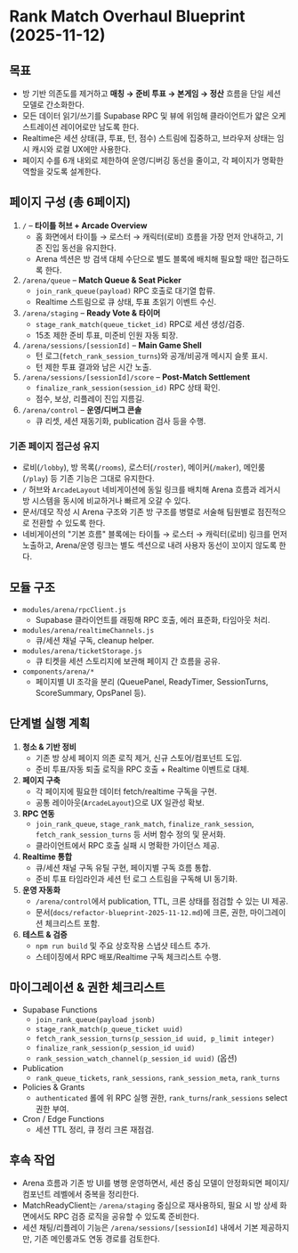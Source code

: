 # Rank Match Overhaul Blueprint (2025-11-12)

## 목표
- 방 기반 의존도를 제거하고 **매칭 → 준비 투표 → 본게임 → 정산** 흐름을 단일 세션 모델로 간소화한다.
- 모든 데이터 읽기/쓰기를 Supabase RPC 및 뷰에 위임해 클라이언트가 얇은 오케스트레이션 레이어로만 남도록 한다.
- Realtime은 세션 상태(큐, 투표, 턴, 점수) 스트림에 집중하고, 브라우저 상태는 임시 캐시와 로컬 UX에만 사용한다.
- 페이지 수를 6개 내외로 제한하여 운영/디버깅 동선을 줄이고, 각 페이지가 명확한 역할을 갖도록 설계한다.

## 페이지 구성 (총 6페이지)
1. `/` – **타이틀 허브 + Arcade Overview**
   - 홈 화면에서 타이틀 → 로스터 → 캐릭터(로비) 흐름을 가장 먼저 안내하고, 기존 진입 동선을 유지한다.
   - Arena 섹션은 방 검색 대체 수단으로 별도 블록에 배치해 필요할 때만 접근하도록 한다.
2. `/arena/queue` – **Match Queue & Seat Picker**
   - `join_rank_queue(payload)` RPC 호출로 대기열 합류.
   - Realtime 스트림으로 큐 상태, 투표 초읽기 이벤트 수신.
3. `/arena/staging` – **Ready Vote & 타이머**
   - `stage_rank_match(queue_ticket_id)` RPC로 세션 생성/검증.
   - 15초 제한 준비 투표, 미준비 인원 자동 퇴장.
4. `/arena/sessions/[sessionId]` – **Main Game Shell**
   - 턴 로그(`fetch_rank_session_turns`)와 공개/비공개 메시지 슬롯 표시.
   - 턴 제한 투표 결과와 남은 시간 노출.
5. `/arena/sessions/[sessionId]/score` – **Post-Match Settlement**
   - `finalize_rank_session(session_id)` RPC 상태 확인.
   - 점수, 보상, 리플레이 진입 지름길.
6. `/arena/control` – **운영/디버그 콘솔**
   - 큐 리셋, 세션 재동기화, publication 검사 등을 수행.

### 기존 페이지 접근성 유지
- 로비(`/lobby`), 방 목록(`/rooms`), 로스터(`/roster`), 메이커(`/maker`), 메인룸(`/play`) 등 기존 기능은 그대로
  유지한다.
- `/` 허브와 `ArcadeLayout` 네비게이션에 동일 링크를 배치해 Arena 흐름과 레거시 방 시스템을 동시에 비교하거나
  빠르게 오갈 수 있다.
- 문서/데모 작성 시 Arena 구조와 기존 방 구조를 병렬로 서술해 팀원별로 점진적으로 전환할 수 있도록 한다.
- 네비게이션의 "기본 흐름" 블록에는 타이틀 → 로스터 → 캐릭터(로비) 링크를 먼저 노출하고,
  Arena/운영 링크는 별도 섹션으로 내려 사용자 동선이 꼬이지 않도록 한다.

## 모듈 구조
- `modules/arena/rpcClient.js`
  - Supabase 클라이언트를 래핑해 RPC 호출, 에러 표준화, 타임아웃 처리.
- `modules/arena/realtimeChannels.js`
  - 큐/세션 채널 구독, cleanup helper.
- `modules/arena/ticketStorage.js`
  - 큐 티켓을 세션 스토리지에 보관해 페이지 간 흐름을 공유.
- `components/arena/*`
  - 페이지별 UI 조각을 분리 (QueuePanel, ReadyTimer, SessionTurns, ScoreSummary, OpsPanel 등).

## 단계별 실행 계획
1. **청소 & 기반 정비**
   - 기존 방 상세 페이지 의존 로직 제거, 신규 스토어/컴포넌트 도입.
   - 준비 투표/자동 퇴출 로직을 RPC 호출 + Realtime 이벤트로 대체.
2. **페이지 구축**
   - 각 페이지에 필요한 데이터 fetch/realtime 구독을 구현.
   - 공통 레이아웃(`ArcadeLayout`)으로 UX 일관성 확보.
3. **RPC 연동**
   - `join_rank_queue`, `stage_rank_match`, `finalize_rank_session`, `fetch_rank_session_turns` 등 서버 함수 정의 및 문서화.
   - 클라이언트에서 RPC 호출 실패 시 명확한 가이던스 제공.
4. **Realtime 통합**
   - 큐/세션 채널 구독 유틸 구현, 페이지별 구독 흐름 통합.
   - 준비 투표 타임라인과 세션 턴 로그 스트림을 구독해 UI 동기화.
5. **운영 자동화**
   - `/arena/control`에서 publication, TTL, 크론 상태를 점검할 수 있는 UI 제공.
   - 문서(`docs/refactor-blueprint-2025-11-12.md`)에 크론, 권한, 마이그레이션 체크리스트 포함.
6. **테스트 & 검증**
   - `npm run build` 및 주요 상호작용 스냅샷 테스트 추가.
   - 스테이징에서 RPC 배포/Realtime 구독 체크리스트 수행.

## 마이그레이션 & 권한 체크리스트
- Supabase Functions
  - `join_rank_queue(payload jsonb)`
  - `stage_rank_match(p_queue_ticket uuid)`
  - `fetch_rank_session_turns(p_session_id uuid, p_limit integer)`
  - `finalize_rank_session(p_session_id uuid)`
  - `rank_session_watch_channel(p_session_id uuid)` (옵션)
- Publication
  - `rank_queue_tickets`, `rank_sessions`, `rank_session_meta`, `rank_turns`
- Policies & Grants
  - `authenticated` 롤에 위 RPC 실행 권한, `rank_turns`/`rank_sessions` select 권한 부여.
- Cron / Edge Functions
  - 세션 TTL 정리, 큐 정리 크론 재점검.

## 후속 작업
- Arena 흐름과 기존 방 UI를 병행 운영하면서, 세션 중심 모델이 안정화되면 페이지/컴포넌트 레벨에서 중복을 정리한다.
- MatchReadyClient는 `/arena/staging` 중심으로 재사용하되, 필요 시 방 상세 화면에서도 RPC 검증 로직을 공유할 수 있도록 준비한다.
- 세션 채팅/리플레이 기능은 `/arena/sessions/[sessionId]` 내에서 기본 제공하지만, 기존 메인룸과도 연동 경로를 검토한다.

